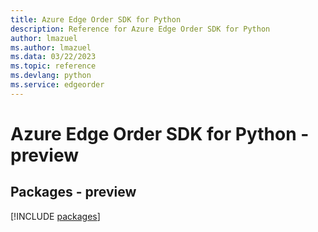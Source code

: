 ```yaml
---
title: Azure Edge Order SDK for Python
description: Reference for Azure Edge Order SDK for Python
author: lmazuel
ms.author: lmazuel
ms.data: 03/22/2023
ms.topic: reference
ms.devlang: python
ms.service: edgeorder
---
```

# Azure Edge Order SDK for Python - preview
## Packages - preview
[!INCLUDE [packages](edge-order-index.md)]
